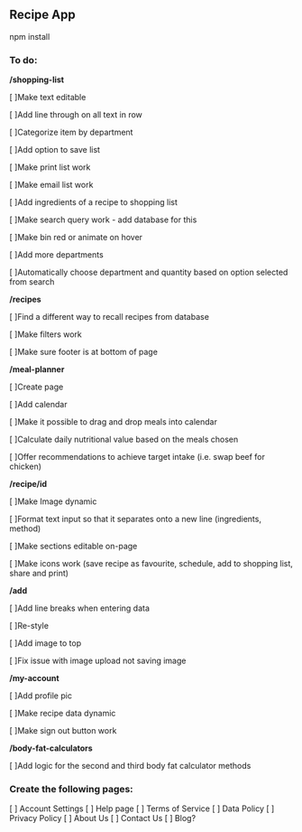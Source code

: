 
## Recipe App

npm install

### To do:


**/shopping-list**

[ ]Make text editable

[ ]Add line through on all text in row 

[ ]Categorize item by department 

[ ]Add option to save list 

[ ]Make print list work 

[ ]Make email list work 

[ ]Add ingredients of a recipe to shopping list 

[ ]Make search query work - add database for this 

[ ]Make bin red or animate on hover 

[ ]Add more departments 

[ ]Automatically choose department and quantity based on option selected from search 


**/recipes**

[ ]Find a different way to recall recipes from database

[ ]Make filters work

[ ]Make sure footer is at bottom of page


**/meal-planner**

[ ]Create page 

[ ]Add calendar

[ ]Make it possible to drag and drop meals into calendar

[ ]Calculate daily nutritional value based on the meals chosen

[ ]Offer recommendations to achieve target intake (i.e. swap beef for chicken)


**/recipe/id**

[ ]Make Image dynamic

[ ]Format text input so that it separates onto a new line (ingredients, method)

[ ]Make sections editable on-page

[ ]Make icons work (save recipe as favourite, schedule, add to shopping list, share and print)


**/add**

[ ]Add line breaks when entering data

[ ]Re-style

[ ]Add image to top

[ ]Fix issue with image upload not saving image


**/my-account**

[ ]Add profile pic

[ ]Make recipe data dynamic

[ ]Make sign out button work


**/body-fat-calculators**

[ ]Add logic for the second and third body fat calculator methods


### Create the following pages:

[ ] Account Settings
[ ] Help page
[ ] Terms of Service
[ ] Data Policy
[ ] Privacy Policy
[ ] About Us
[ ] Contact Us
[ ] Blog?
